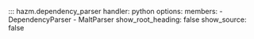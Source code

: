 ::: hazm.dependency_parser
    handler: python
    options:
        members:
            - DependencyParser
            - MaltParser
        show_root_heading: false
        show_source: false
